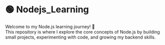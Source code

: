 # 🟢 Nodejs_Learning

Welcome to my Node.js learning journey! 🚀  
This repository is where I explore the core concepts of Node.js by building small projects, experimenting with code, and growing my backend skills.
